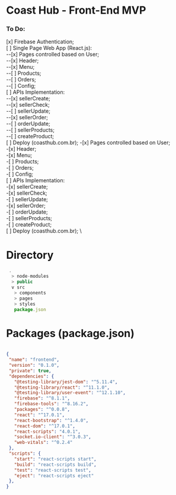 # Coast Hub - Front-End MVP

### To Do:

[x] Firebase Authentication; \
[ ] Single Page Web App (React.js): \
    --[x]  Pages controlled based on User; \
    --[x]  Header; \
    --[x]  Menu; \
    --[ ]  Products; \
    --[ ]  Orders; \
    --[ ]  Config; \
[ ] APIs Implementation: \
    --[x] sellerCreate; \
    --[x] sellerCheck; \
    --[ ] sellerUpdate; \
    --[x] sellerOrder; \
    --[ ] orderUpdate; \
    --[ ] sellerProducts; \
    --[ ] createProduct; \
[ ] Deploy (coasthub.com.br); 
    -[x]  Pages controlled based on User; \
    -[x]  Header; \
    -[x]  Menu; \
    -[ ]  Products; \
    -[ ]  Orders; \
    -[ ]  Config; \
[ ] APIs Implementation: \
    -[x] sellerCreate; \
    -[x] sellerCheck; \
    -[ ] sellerUpdate; \
    -[x] sellerOrder; \
    -[ ] orderUpdate; \
    -[ ] sellerProducts; \
    -[ ] createProduct; \
[ ] Deploy (coasthub.com.br); \

# Directory

```js
 . 
  > node-modules
  > public
  v src
   > components
   > pages
   > styles
   package.json
 ```
 
 # Packages (package.json)

 ```json

{
  "name": "frontend",
  "version": "0.1.0",
  "private": true,
  "dependencies": {
    "@testing-library/jest-dom": "^5.11.4",
    "@testing-library/react": "^11.1.0",
    "@testing-library/user-event": "^12.1.10",
    "firebase": "^8.1.1",
    "firebase-tools": "^8.16.2",
    "packages": "^0.0.8",
    "react": "^17.0.1",
    "react-bootstrap": "^1.4.0",
    "react-dom": "^17.0.1",
    "react-scripts": "4.0.1",
    "socket.io-client": "^3.0.3",
    "web-vitals": "^0.2.4"
  },
  "scripts": {
    "start": "react-scripts start",
    "build": "react-scripts build",
    "test": "react-scripts test",
    "eject": "react-scripts eject"
  },
}

```
